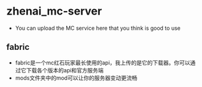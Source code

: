 # zhenai_mc-server
* You can upload the MC service here that you think is good to use
## fabric
* fabric是一个mc红石玩家最长使用的api，我上传的是它的下载器。你可以通过它下载各个版本的api和官方服务端
* mods文件夹中的mod可以让你的服务器变动更流畅
